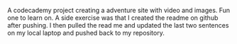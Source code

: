 A codecademy project creating a adventure site with video and images. Fun one to learn on. A side exercise was that I created the readme on github after pushing. I then pulled the read me and updated the last two sentences on my local laptop and pushed back to my repository. 
